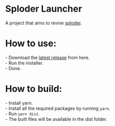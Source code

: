 <h1>Sploder Launcher</h1>
A project that aims to revive <a href="https://sploder.com">sploder</a>.
<h1>How to use:</h1>
- Download the <a href="https://github.com/Sploder-Saptarshi/Sploder-Launcher/releases/latest">latest release</a> from here.<br>
- Run the installer.<br>
- Done.<br>
<h1>How to build:</h1>
- Install yarn.<br>
- Install all the required packages by running <code>yarn</code>.<br>
- Run <code>yarn dist</code>.<br>
- The built files will be available in the dist folder.
